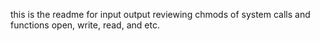 this is the readme for input output reviewing chmods of system calls and functions open, write, read, and etc.
